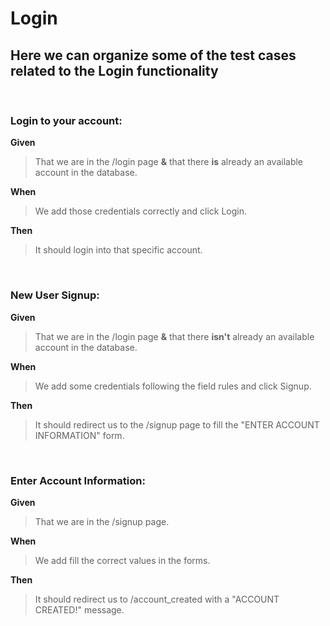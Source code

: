 # Login

## Here we can organize some of the test cases related to the Login functionality

</br>

### Login to your account:

**Given**

> That we are in the /login page
> **&**
> that there **is** already an available account in the database.

**When**

> We add those credentials correctly and click Login.

**Then**

> It should login into that specific account.

</br>

### New User Signup:

**Given**

> That we are in the /login page
> **&**
> that there **isn't** already an available account in the database.

**When**

> We add some credentials following the field rules and click Signup.

**Then**

> It should redirect us to the /signup page to fill the "ENTER ACCOUNT INFORMATION" form.

</br>

### Enter Account Information:

**Given**

> That we are in the /signup page.

**When**

> We add fill the correct values in the forms.

**Then**

> It should redirect us to /account_created with a "ACCOUNT CREATED!" message.
